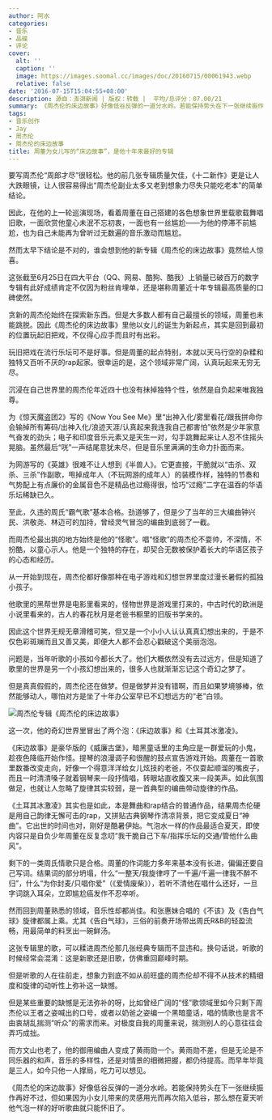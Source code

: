 ```yaml
---
author: 阿水
categories:
- 音乐
- 品碟
- 评论
cover:
  alt: ''
  caption: ''
  image: https://images.soomal.cc/images/doc/20160715/00061943.webp
  relative: false
date: '2016-07-15T15:04:55+08:00'
description: 源自：澎湃新闻 | 版权：转载 |  平均/总评分：07.00/21
summary: 《周杰伦的床边故事》好像低谷反弹的一道分水岭。若能保持势头在下一张继续振作再好不过，但如果因为小女儿带来的灵感用光而再次陷入低谷，那么想在夏天听他气泡一样的好听歌曲就只能怀旧了。
tags:
- 音乐创作
- Jay
- 周杰伦
- 周杰伦的床边故事
title: 周董为女儿写的“床边故事”，是他十年来最好的专辑
---
```


要写周杰伦“周郎才尽”很轻松。他的前几张专辑质量欠佳，《十二新作》更是让人大跌眼镜，让人很容易得出“周杰伦副业太多又老到想象力尽失只能吃老本”的简单结论。

因此，在他的上一轮巡演现场，看着周董在自己搭建的各色想象世界里载歌载舞唱旧歌，一面欣赏他童心未泯不忘初衷，一面也有一丝尴尬――为他的停滞不前尴尬，也为自己未能再为曾听过无数遍的音乐激动而尴尬。

然而太早下结论是不对的，谁会想到他的新专辑《周杰伦的床边故事》竟然给人惊喜。

这张截至6月25日在四大平台（QQ、网易、酷狗、酷我）上销量已破百万的数字专辑有此好成绩肯定不仅因为粉丝肯埋单，还是堪称周董近十年专辑最高质量的口碑使然。

贪新的周杰伦始终在探索新东西。但是大多数人都有自己最擅长的领域，周董也未能跳脱。因此《周杰伦的床边故事》里他以女儿的诞生为新起点，其实是回到最初的位置玩起旧把戏，不仅得心应手而且时有出彩。

玩旧把戏在流行乐坛可不是好事。但是周董的起点特别，本就以天马行空的杂糅和独特又百听不厌的rap起家。很幸运的是，这个领域非常广阔，认真玩起来无穷无尽。

沉浸在自己世界里的周杰伦年近四十也没有抹掉独特个性，依然是自负起来唯我独尊。

为《惊天魔盗团2》写的《Now You See Me》里“出神入化/雾里看花/跟我拼命你会输掉所有筹码/出神入化/浪迹天涯/认真起来我连我自己都害怕”依然是少年家意气奋发的劲头；电子和印度音乐元素又是天生一对，勾手跳舞起来让人忍不住摇头晃脑。虽然最后“咣”一声结尾意犹未尽，但是音乐里满满的生命力扑面而来。

为网游写的《英雄》很难不让人想到《半兽人》。它更直接，干脆就以“击杀、双杀、三杀”作副歌，甩掉成年人（不玩网游的成年人）的装模作样，独特的节奏和气势配上有点廉价的金属音色不是精品也过瘾得很，恰巧“过瘾”二字在温吞的华语乐坛稀缺已久。

至此，久违的周氏“霸气歌”基本合格。劲道够了，但是少了当年的三大编曲钟兴民、洪敬尧、林迈可的加持，曾经灵气冒泡的编曲到底弱了一截。

而周杰伦最出挑的地方始终是他的“怪歌”。唱“怪歌”的周杰伦不耍帅，不深情，不扮酷，以童心示人。他是一个独特的存在，却契合无数被保护着长大的华语区孩子的心态和经历。

从一开始到现在，周杰伦都好像那种在电子游戏和幻想世界里度过漫长暑假的孤独小孩子。

他歌里的黑帮世界是电影里看来的，怪物世界是游戏里打来的，中古时代的欧洲是小说里看来的，古人的春花秋月是老爸书橱里的旧版书学来的。

因此这个世界无规无章滑稽可笑，但又是一个小小人认认真真幻想出来的，于是不仅色彩斑斓而且又善又美，即便大人都不会忍心戳破这个美丽泡泡。

问题是，当年听歌的小孩如今都长大了。他们大概依然没有去过远方，但是知道了歌里的世界是另一个小孩幻想出来的，很多人也就渐渐忘记这个奇幻之梦了。

但是真真假假的，周杰伦还在做梦。但是做梦并没有错啊，而且如果梦境够棒，依然能够动人，哪怕对方是坐了十年办公室早已不幻想远方的“老”白领。

![周杰伦专辑《周杰伦的床边故事》](https://images.soomal.cc/images/doc/20160715/00061942.webp)





这一次，他的奇幻世界里冒出了两个泡：《床边故事》和《土耳其冰激凌》。

《床边故事》是豪华版的《威廉古堡》，暗黑童话里的主角应是一群爱玩的小鬼，趁夜色降临开始作怪。提琴的浪漫调子和很醒的鼓点宣告游戏开始。周董在一首歌里数番改变走向，好像一个得意洋洋给女儿炫技的老爸，不仅耍起顺溜的嘴皮子，而且一时清清嗓子就着钢琴来一段抒情唱，转眼站直收腹又来一段美声。如此氛围做足，也就让人忽略了旋律其实较弱，是一首典型的编曲带动旋律的作品。

《土耳其冰激凌》其实也是如此，本是舞曲和rap结合的普通作品，结果周杰伦硬是用自己韵律无懈可击的rap，又拼贴古典钢琴作清凉背景，把它变成夏日“神曲”。它出世的时间也对，刚好是酷暑伊始。气泡水一样的作品最适合夏天，即使内容只是自负少年周董在反复念叨“我干脆自己下车/指挥乐坛的交通/管他什么曲风”。

剩下的一类周氏情歌只是合格。周董的作词能力多年来基本没有长进，偏偏还要自己写词。结果词的部分坍塌，什么“一整天/我旋律哼了一千遍/千遍一律我不醉不归”，什么“为你封麦/只唱你爱”（《爱情废柴》），若听不清他在唱什么还好，一旦字词跳入耳朵，立即尴尬癌发作不忍卒听。

然而回到周董熟悉的领域，音乐性却都尚佳。和张惠妹合唱的《不该》及《告白气球》旋律都属上乘。尤其《告白气球》，三俗的前奏开场带出周氏R&B的轻盈流畅，用最简单的料烹出一碗鲜汤。

这张专辑里的歌，可以糅进周杰伦那几张经典专辑而不显违和。换句话说，听歌的时候经常会混淆：这是新歌还是旧歌，仿佛重回巅峰时期。

但是听歌的人在往前走，想象力到底不如从前旺盛的周杰伦却不得不从技术的精细度和旋律的动听性上弥补这一缺憾。

但是某些重要的缺憾是无法弥补的呀，比如曾经广阔的“怪”歌领域里如今只剩下周杰伦以王者之姿喊出的口号，或者以奶爸之姿编一个黑暗童话，唱的情歌也是言不由衷胡乱揣测“听众”的需求而来。对极度自我的周董来说，揣测别人的心意往往会弄巧成拙。

而方文山也老了，他的御用编曲人变成了黄雨勋一个。黄雨勋不差，但是无论是不同乐器的和声，音乐的多样性，还是对情景的细微把握，都仍待提高。而早年毕竟是三人，如今只他一人撑局，吃力可以想见。

《周杰伦的床边故事》好像低谷反弹的一道分水岭。若能保持势头在下一张继续振作再好不过，但如果因为小女儿带来的灵感用光而再次陷入低谷，那么想在夏天听他气泡一样的好听歌曲就只能怀旧了。